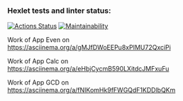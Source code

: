 ### Hexlet tests and linter status:
[![Actions Status](https://github.com/RazdorPaul/java-project-61/actions/workflows/hexlet-check.yml/badge.svg)](https://github.com/RazdorPaul/java-project-61/actions)
[![Maintainability](https://api.codeclimate.com/v1/badges/fd1c1f007b3eb3251603/maintainability)](https://codeclimate.com/github/RazdorPaul/java-project-61/maintainability)

Work of App Even on https://asciinema.org/a/gMJfDWoEEPu8xPIMU72QxciPi

Work of App Calc on https://asciinema.org/a/eHbjCycmB590LXitdcJMFxuFu

Work of App GCD on https://asciinema.org/a/fNIKomHk9fFWGQdF1KDDlbQKm
